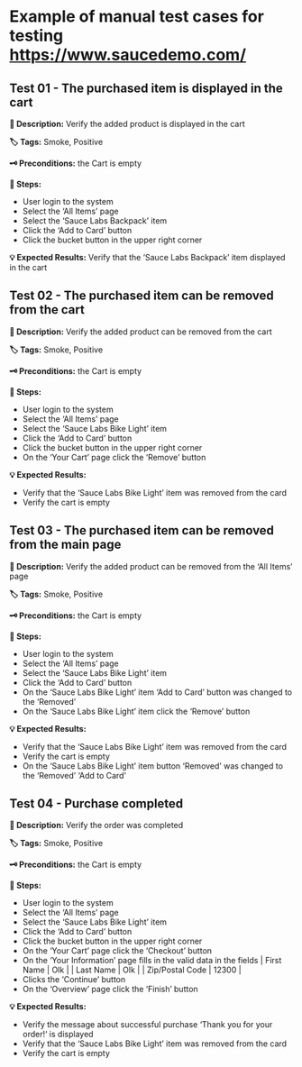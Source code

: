 # Example of manual test cases for testing https://www.saucedemo.com/


## Test 01 - The purchased item is displayed in the cart

**📃 Description:** Verify the added product is displayed in the cart

**🏷️ Tags:** Smoke, Positive

**🗝️ Preconditions:**
the Cart is empty

**👣 Steps:**
- User login to the system
- Select the ‘All Items’ page
- Select the ‘Sauce Labs Backpack’ item
- Click the ‘Add to Card’ button
- Click the bucket button in the upper right corner
  
**💡 Expected Results:**
Verify that the ‘Sauce Labs Backpack’ item displayed in the cart


## Test 02 - The purchased item can be removed from the cart

**📃 Description:** Verify the added product can be removed from the cart

**🏷️ Tags:** Smoke, Positive

**🗝️ Preconditions:**
the Cart is empty

**👣 Steps:**
- User login to the system
- Select the ‘All Items’ page
- Select the ‘Sauce Labs Bike Light’ item
- Click the ‘Add to Card’ button
- Click the bucket button in the upper right corner
- On the ‘Your Cart’ page click the ‘Remove’ button 

**💡 Expected Results:**
- Verify that the ‘Sauce Labs Bike Light’ item was removed from the card
- Verify the cart is empty


##  Test 03 - The purchased item can be removed from the main page

**📃 Description:** Verify the added product can be removed from the ‘All Items’ page

**🏷️ Tags:** Smoke, Positive

**🗝️ Preconditions:**
the Cart is empty

**👣 Steps:**
- User login to the system
- Select the ‘All Items’ page
- Select the ‘Sauce Labs Bike Light’ item
- Click the ‘Add to Card’ button
- On the ‘Sauce Labs Bike Light’ item ‘Add to Card’ button was changed to the ‘Removed’
- On the ‘Sauce Labs Bike Light’ item click the ‘Remove’ button


**💡 Expected Results:**
- Verify that the ‘Sauce Labs Bike Light’ item was removed from the card
- Verify the cart is empty
- On the ‘Sauce Labs Bike Light’ item button ‘Removed’ was changed to the ‘Removed’ ‘Add to Card’



## Test 04 - Purchase completed

**📃 Description:** Verify the order was completed

**🏷️ Tags:** Smoke, Positive

**🗝️ Preconditions:**
the Cart is empty

**👣 Steps:**
- User login to the system
- Select the ‘All Items’ page
- Select the ‘Sauce Labs Bike Light’ item
- Click the ‘Add to Card’ button
- Click the bucket button in the upper right corner
- On the ‘Your Cart’ page click the ‘Checkout’ button
- On the ‘Your Information’ page fills in the valid data in the fields
| First Name      | Olk   |
| Last Name       | Olk   |
| Zip/Postal Code | 12300 |
- Clicks the ‘Continue’ button
- On the ‘Overview’ page click the ‘Finish’ button


**💡 Expected Results:**
- Verify the message about successful purchase ‘Thank you for your order!‘ is displayed
- Verify that the ‘Sauce Labs Bike Light’ item was removed from the card
- Verify the cart is empty
